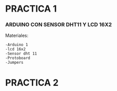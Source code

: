 # PRACTICA 1
### ARDUINO CON SENSOR DHT11 Y LCD 16X2
Materiales:

```
-Arduino 1
-lcd 16x2
-Sensor dht 11
-Protoboard
-Jumpers
```

# PRACTICA 2
